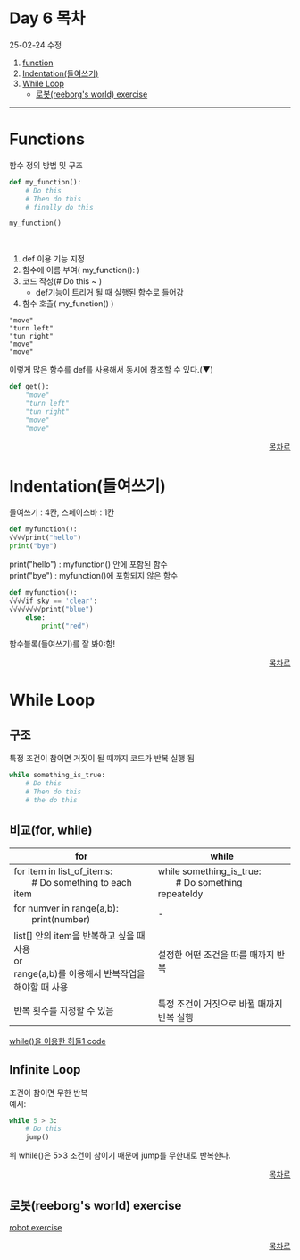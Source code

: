 # Day 6 목차
25-02-24 수정 <br>
1. [function](#functions)
2. [Indentation(들여쓰기)](#indentation들여쓰기)
3. [While Loop](#while-loop)
    - [로봇(reeborg's world) exercise](#로봇reeborgs-world-exercise)
---

# Functions
함수 정의 방법 및 구조
```py
def my_function():
    # Do this
    # Then do this
    # finally do this

my_function()
```
<br>

1. def 이용 기능 지정
2. 함수에 이름 부여( my_function(): )
3. 코드 작성(# Do this ~ )
    * def기능이 트리거 될 때 실행된 함수로 들어감
4. 함수 호출( my_function() ) <br>

```
"move"
"turn left"
"tun right"
"move"
"move"
```

이렇게 많은 함수를 def를 사용해서 동시에 참조할 수 있다.(▼) 

```py
def get():
    "move"
    "turn left"
    "tun right"
    "move"
    "move"
```

<div align="right">

[목차로](#목차)
</div>


# Indentation(들여쓰기)
들여쓰기 : 4칸, 스페이스바 : 1칸

```py
def myfunction():
√√√√print("hello")
print("bye")
```

print("hello") : myfunction() 안에 포함된 함수 <br>
print("bye") : myfunction()에 포함되지 않은 함수


```py
def myfunction():
√√√√if sky == 'clear':
√√√√√√√√print("blue")
    else:
        print("red")
```
함수블록(들여쓰기)를 잘 봐야함!

<div align="right">

[목차로](#목차)
</div>

# While Loop
## 구조
특정 조건이 참이면 거짓이 될 때까지 코드가 반복 실행 됨

```py
while something_is_true:
    # Do this
    # Then do this
    # the do this
``` 

## 비교(for, while)
| for | while |
|---|---|
| for item in list_of_items: <br>   # Do something to each item  | while something_is_true: <br>   # Do something repeateldy |
| for numver in range(a,b): <br>   print(number) | - |
| list[] 안의 item을 반복하고 싶을 때 사용 <br> or <br> range(a,b)를 이용해서 반복작업을 해야할 때 사용 | 설정한 어떤 조건을 따를 때까지 반복 |
| 반복 횟수를 지정할 수 있음 | 특정 조건이 거짓으로 바뀔 때까지 반복 실행 |

[while()을 이용한 허들1 code](https://github.com/Song1610/100days/blob/main/Day%206/exercise/new/hurdle_1(while).py)

## Infinite Loop
조건이 참이면 무한 반복
<br>
예시:

```py
while 5 > 3:
    # Do this
    jump()
```
위 while()은 5>3 조건이 참이기 때문에 jump를 무한대로 반복한다.

<div align="right">

[목차로](#목차)
</div>

## 로봇(reeborg's world) exercise
[robot exercise](https://github.com/Song1610/100days/tree/main/Day%206/exercise)

<div align="right">

[목차로](#목차)
</div>
